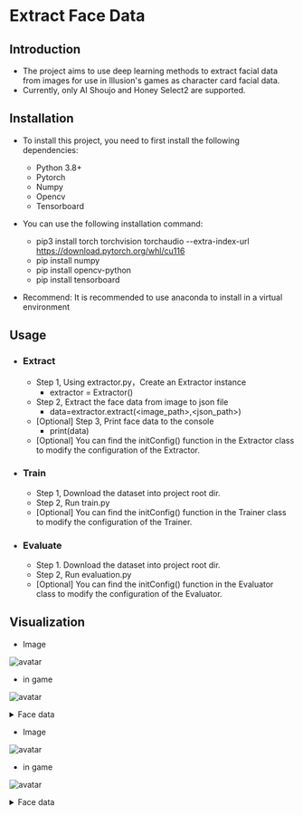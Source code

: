 # Extract Face Data

## Introduction
- The project aims to use deep learning methods to extract facial data from images for use in Illusion's games as character card facial data.
- Currently, only AI Shoujo and Honey Select2 are supported.

## Installation
- To install this project, you need to first install the following dependencies:
	- Python 3.8+ 
	- Pytorch
	- Numpy 
	- Opencv
	- Tensorboard

- You can use the following installation command:
	- pip3 install torch torchvision torchaudio --extra-index-url https://download.pytorch.org/whl/cu116
	- pip install numpy
	- pip install opencv-python
	- pip install tensorboard
- Recommend: It is recommended to use anaconda to install in a virtual environment

## Usage

- ### Extract
	- Step 1, Using extractor.py，Create an Extractor instance
		- extractor = Extractor()
	- Step 2, Extract the face data from image to json file
		- data=extractor.extract(<image_path>,<json_path>)
	- [Optional] Step 3, Print face data to the console
		- print(data)
	- [Optional]  You can find the initConfig() function in the Extractor class to modify the configuration of the Extractor.
- ### Train
	- Step 1, Download the dataset into project root dir.
	- Step 2, Run train.py
	- [Optional]  You can find the initConfig() function in the Trainer class to modify the configuration of the Trainer.
- ### Evaluate
	- Step 1. Download the dataset into project root dir.
	- Step 2, Run evaluation.py
	- [Optional]  You can find the initConfig() function in the Evaluator class to modify the configuration of the Evaluator.

## Visualization
- Image
  
![avatar](./visualization/yuechan.png)


- in game
  
![avatar](./visualization/yuechan_in_game.png)

<details>
<summary>Face data</summary>
{
	"全脸宽度": 37,
	"脸上部前后位置": 24,
	"脸部上方和下方": 37,
	"下脸前后位置": 37,
	"脸下部宽度": 26,
	"下颚宽度": 26,
	"下巴上下位置1": 21,
	"下巴前后位置": 39,
	"下颚角度": 38,
	"下颚底部上下位置": 75,
	"下巴宽度": 25,
	"下巴上下位置2": 34,
	"下巴前后": 30,
	"脸颊下部上下位置": 52,
	"下颊前后": 29,
	"下颊宽度": 34,
	"脸颊上部上下位置": 42,
	"上颊前后": 45,
	"脸上部宽度": 39,
	"眼睛上下": 50,
	"眼位": 24,
	"眼睛前后": 17,
	"眼宽1": 38,
	"眼宽2": 36,
	"眼角z轴": 41,
	"视角y轴": 48,
	"左右眼位置1": 42,
	"左右眼位置2": 39,
	"眼角上下位置1": 57,
	"眼角上下位置2": 31,
	"眼皮形状1": 46,
	"眼皮形状2": 38,
	"整个鼻子上下位置": 36,
	"整个鼻子前后": 44,
	"鼻子整体角度X轴": 33,
	"鼻子的整个宽度": 39,
	"鼻梁高度": 25,
	"鼻梁宽度": 31,
	"鼻梁形状": 43,
	"鼻宽": 41,
	"上下鼻子": 41,
	"鼻子前后": 43,
	"机头角度X轴": 50,
	"机头角度Z轴": 35,
	"鼻子高度": 40,
	"鼻尖X轴": 43,
	"鼻尖大小": 28,
	"嘴上下": 63,
	"口宽": 34,
	"嘴唇宽度": 33,
	"嘴前后位置": 24,
	"上嘴唇形": 35,
	"下嘴唇形": 46,
	"嘴型嘴角": 39,
	"耳长": 39,
	"耳角Y轴": 48,
	"耳角Z轴": 45,
	"上耳形": 48,
	"耳下部形状": 38,
	"眉色": [
		50,
		55,
		38,
		85
	],
	"唇色": [
		151,
		69,
		78,
		57
	],
	"眼影颜色": [
		93,
		56,
		58,
		49
	],
	"腮红颜色": [
		154,
		96,
		91,
		28
	]
}
</details>




- Image
  
![avatar](./visualization/mlls.png)


- in game
  
![avatar](./visualization/mlls_in_game.png)

<details>
<summary>Face data</summary>
{
    "全脸宽度": 34,
    "脸上部前后位置": 22,
    "脸部上方和下方": 36,
    "下脸前后位置": 37,
    "脸下部宽度": 25,
    "下颚宽度": 25,
    "下巴上下位置1": 21,
    "下巴前后位置": 38,
    "下颚角度": 36,
    "下颚底部上下位置": 73,
    "下巴宽度": 24,
    "下巴上下位置2": 33,
    "下巴前后": 30,
    "脸颊下部上下位置": 50,
    "下颊前后": 28,
    "下颊宽度": 33,
    "脸颊上部上下位置": 40,
    "上颊前后": 45,
    "脸上部宽度": 38,
    "眼睛上下": 46,
    "眼位": 24,
    "眼睛前后": 17,
    "眼宽1": 37,
    "眼宽2": 35,
    "眼角z轴": 38,
    "视角y轴": 45,
    "左右眼位置1": 39,
    "左右眼位置2": 36,
    "眼角上下位置1": 54,
    "眼角上下位置2": 30,
    "眼皮形状1": 45,
    "眼皮形状2": 36,
    "整个鼻子上下位置": 33,
    "整个鼻子前后": 43,
    "鼻子整体角度X轴": 31,
    "鼻子的整个宽度": 38,
    "鼻梁高度": 25,
    "鼻梁宽度": 29,
    "鼻梁形状": 42,
    "鼻宽": 40,
    "上下鼻子": 39,
    "鼻子前后": 41,
    "机头角度X轴": 49,
    "机头角度Z轴": 34,
    "鼻子高度": 38,
    "鼻尖X轴": 40,
    "鼻尖大小": 27,
    "嘴上下": 60,
    "口宽": 33,
    "嘴唇宽度": 31,
    "嘴前后位置": 24,
    "上嘴唇形": 33,
    "下嘴唇形": 44,
    "嘴型嘴角": 38,
    "耳长": 37,
    "耳角Y轴": 47,
    "耳角Z轴": 44,
    "上耳形": 46,
    "耳下部形状": 37,
    "眉色": [
        46,
        52,
        34,
        81
    ],
    "唇色": [
        143,
        65,
        72,
        54
    ],
    "眼影颜色": [
        87,
        53,
        54,
        47
    ],
    "腮红颜色": [
        145,
        92,
        84,
        26
    ]
}
</details>



  